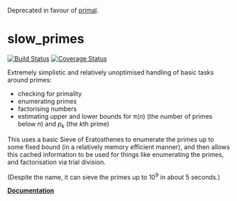 Deprecated in favour of [primal](http://github.com/huonw/primal).

# slow_primes

[![Build Status](https://travis-ci.org/huonw/slow_primes.png)](https://travis-ci.org/huonw/slow_primes) [![Coverage Status](https://coveralls.io/repos/huonw/slow_primes/badge.svg?branch=update)](https://coveralls.io/r/huonw/slow_primes?branch=update)

Extremely simplistic and relatively unoptimised handling of basic
tasks around primes:

- checking for primality
- enumerating primes
- factorising numbers
- estimating upper and lower bounds for π(*n*) (the number of primes
  below *n*) and *p<sub>k</sub>* (the <i>k</i>th prime)

This uses a basic Sieve of Eratosthenes to enumerate the primes up to
some fixed bound (in a relatively memory efficient manner), and then
allows this cached information to be used for things like enumerating
the primes, and factorisation via trial division.

(Despite the name, it can sieve the primes up to 10<sup>9</sup> in
about 5 seconds.)

[**Documentation**](http://huonw.github.io/slow_primes/slow_primes/)
